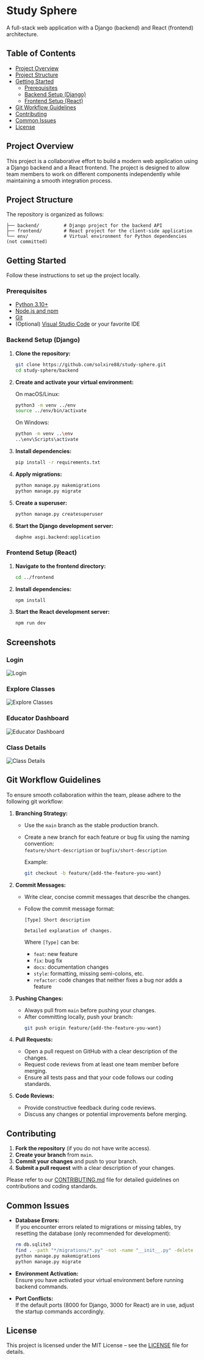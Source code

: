 # Study Sphere

A full-stack web application with a Django (backend) and React (frontend) architecture.

## Table of Contents

- [Project Overview](#project-overview)
- [Project Structure](#project-structure)
- [Getting Started](#getting-started)
  - [Prerequisites](#prerequisites)
  - [Backend Setup (Django)](#backend-setup-django)
  - [Frontend Setup (React)](#frontend-setup-react)
- [Git Workflow Guidelines](#git-workflow-guidelines)
- [Contributing](#contributing)
- [Common Issues](#common-issues)
- [License](#license)

## Project Overview

This project is a collaborative effort to build a modern web application using a Django backend and a React frontend. The project is designed to allow team members to work on different components independently while maintaining a smooth integration process.

## Project Structure

The repository is organized as follows:

```
├── backend/         # Django project for the backend API
├── frontend/        # React project for the client-side application
└── env/             # Virtual environment for Python dependencies (not committed)
```

## Getting Started

Follow these instructions to set up the project locally.

### Prerequisites

- [Python 3.10+](https://www.python.org/downloads/)
- [Node.js and npm](https://nodejs.org/)
- [Git](https://git-scm.com/)
- (Optional) [Visual Studio Code](https://code.visualstudio.com/) or your favorite IDE

### Backend Setup (Django)

1. **Clone the repository:**

   ```bash
   git clone https://github.com/solxire88/study-sphere.git
   cd study-sphere/backend
   ```

2. **Create and activate your virtual environment:**

   On macOS/Linux:

   ```bash
   python3 -m venv ../env
   source ../env/bin/activate
   ```

   On Windows:

   ```bash
   python -m venv ..\env
   ..\env\Scripts\activate
   ```

3. **Install dependencies:**

   ```bash
   pip install -r requirements.txt
   ```

4. **Apply migrations:**

   ```bash
   python manage.py makemigrations
   python manage.py migrate
   ```

5. **Create a superuser:**

   ```bash
   python manage.py createsuperuser
   ```

6. **Start the Django development server:**

   ```bash
   daphne asgi.backend:application
   ```

### Frontend Setup (React)

1. **Navigate to the frontend directory:**

   ```bash
   cd ../frontend
   ```

2. **Install dependencies:**

   ```bash
   npm install
   ```

3. **Start the React development server:**

   ```bash
   npm run dev
   ```
## Screenshots

### Login
![Login](https://tntaizamsozuvsaecpsl.supabase.co/storage/v1/object/public/portfolio/images/Login.png)

### Explore Classes
![Explore Classes](https://tntaizamsozuvsaecpsl.supabase.co/storage/v1/object/public/portfolio/images/Explore%20Classes2.png)

### Educator Dashboard
![Educator Dashboard](https://tntaizamsozuvsaecpsl.supabase.co/storage/v1/object/public/portfolio/images/Educator%20Dashboard2.png)

### Class Details
![Class Details](https://tntaizamsozuvsaecpsl.supabase.co/storage/v1/object/public/portfolio/images/Class%20Details2.png)

## Git Workflow Guidelines

To ensure smooth collaboration within the team, please adhere to the following git workflow:

1. **Branching Strategy:**

   - Use the `main` branch as the stable production branch.
   - Create a new branch for each feature or bug fix using the naming convention:  
     `feature/short-description` or `bugfix/short-description`

     Example:

     ```bash
     git checkout -b feature/{add-the-feature-you-want}
     ```

2. **Commit Messages:**

   - Write clear, concise commit messages that describe the changes.
   - Follow the commit message format:

     ```
     [Type] Short description

     Detailed explanation of changes.
     ```

     Where `[Type]` can be:

     - `feat`: new feature
     - `fix`: bug fix
     - `docs`: documentation changes
     - `style`: formatting, missing semi-colons, etc.
     - `refactor`: code changes that neither fixes a bug nor adds a feature

3. **Pushing Changes:**

   - Always pull from `main` before pushing your changes.
   - After committing locally, push your branch:
     ```bash
     git push origin feature/{add-the-feature-you-want}
     ```

4. **Pull Requests:**

   - Open a pull request on GitHub with a clear description of the changes.
   - Request code reviews from at least one team member before merging.
   - Ensure all tests pass and that your code follows our coding standards.

5. **Code Reviews:**
   - Provide constructive feedback during code reviews.
   - Discuss any changes or potential improvements before merging.

## Contributing

1. **Fork the repository** (if you do not have write access).
2. **Create your branch** from `main`.
3. **Commit your changes** and push to your branch.
4. **Submit a pull request** with a clear description of your changes.

Please refer to our [CONTRIBUTING.md](CONTRIBUTING.md) file for detailed guidelines on contributions and coding standards.

## Common Issues

- **Database Errors:**  
  If you encounter errors related to migrations or missing tables, try resetting the database (only recommended for development):

  ```bash
  rm db.sqlite3
  find . -path "*/migrations/*.py" -not -name "__init__.py" -delete
  python manage.py makemigrations
  python manage.py migrate
  ```

- **Environment Activation:**  
  Ensure you have activated your virtual environment before running backend commands.

- **Port Conflicts:**  
  If the default ports (8000 for Django, 3000 for React) are in use, adjust the startup commands accordingly.

## License

This project is licensed under the MIT License – see the [LICENSE](LICENSE) file for details.

